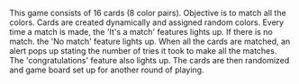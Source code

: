 This game consists of 16 cards (8 color pairs). Objective is to match all the colors. Cards are created dynamically and assigned random colors. Every time a match is made, the 'It's a match' features lights up. If there is no match. the 'No match' feature lights up. When all the cards are matched, an alert pops up stating the number of tries it took to make all the matches. The 'congratulations' feature also lights up. The cards are then randomized and game board set up for another round of playing.
